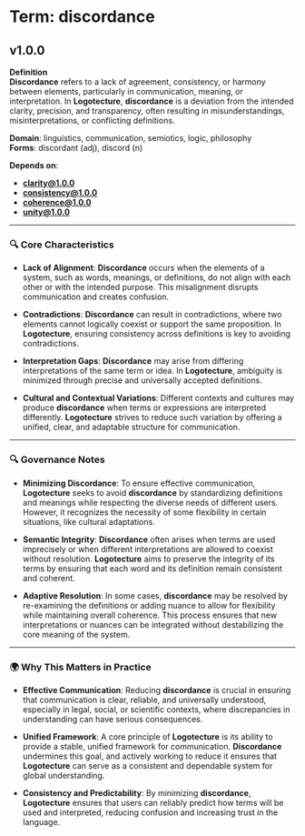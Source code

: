 # Term: discordance

## v1.0.0

**Definition**  
**Discordance** refers to a lack of agreement, consistency, or harmony between elements, particularly in communication, meaning, or interpretation. In **Logotecture**, **discordance** is a deviation from the intended clarity, precision, and transparency, often resulting in misunderstandings, misinterpretations, or conflicting definitions.

**Domain**: linguistics, communication, semiotics, logic, philosophy  
**Forms**: discordant (adj), discord (n)

**Depends on**:  
- **clarity@1.0.0**  
- **consistency@1.0.0**  
- **coherence@1.0.0**  
- **unity@1.0.0**

---

### 🔍 Core Characteristics

- **Lack of Alignment**: **Discordance** occurs when the elements of a system, such as words, meanings, or definitions, do not align with each other or with the intended purpose. This misalignment disrupts communication and creates confusion.

- **Contradictions**: **Discordance** can result in contradictions, where two elements cannot logically coexist or support the same proposition. In **Logotecture**, ensuring consistency across definitions is key to avoiding contradictions.

- **Interpretation Gaps**: **Discordance** may arise from differing interpretations of the same term or idea. In **Logotecture**, ambiguity is minimized through precise and universally accepted definitions.

- **Cultural and Contextual Variations**: Different contexts and cultures may produce **discordance** when terms or expressions are interpreted differently. **Logotecture** strives to reduce such variation by offering a unified, clear, and adaptable structure for communication.

---

### 🔍 Governance Notes

- **Minimizing Discordance**: To ensure effective communication, **Logotecture** seeks to avoid **discordance** by standardizing definitions and meanings while respecting the diverse needs of different users. However, it recognizes the necessity of some flexibility in certain situations, like cultural adaptations.

- **Semantic Integrity**: **Discordance** often arises when terms are used imprecisely or when different interpretations are allowed to coexist without resolution. **Logotecture** aims to preserve the integrity of its terms by ensuring that each word and its definition remain consistent and coherent.

- **Adaptive Resolution**: In some cases, **discordance** may be resolved by re-examining the definitions or adding nuance to allow for flexibility while maintaining overall coherence. This process ensures that new interpretations or nuances can be integrated without destabilizing the core meaning of the system.

---

### 🌍 Why This Matters in Practice

- **Effective Communication**: Reducing **discordance** is crucial in ensuring that communication is clear, reliable, and universally understood, especially in legal, social, or scientific contexts, where discrepancies in understanding can have serious consequences.

- **Unified Framework**: A core principle of **Logotecture** is its ability to provide a stable, unified framework for communication. **Discordance** undermines this goal, and actively working to reduce it ensures that **Logotecture** can serve as a consistent and dependable system for global understanding.

- **Consistency and Predictability**: By minimizing **discordance**, **Logotecture** ensures that users can reliably predict how terms will be used and interpreted, reducing confusion and increasing trust in the language.
